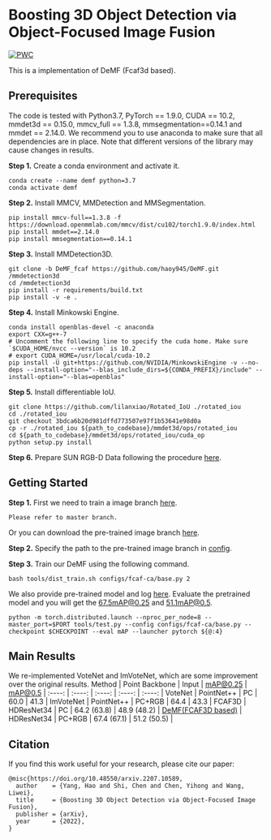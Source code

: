 # Boosting 3D Object Detection via Object-Focused Image Fusion

[![PWC](https://img.shields.io/endpoint.svg?url=https://paperswithcode.com/badge/boosting-3d-object-detection-via-object/3d-object-detection-on-sun-rgbd-val)](https://paperswithcode.com/sota/3d-object-detection-on-sun-rgbd-val?p=boosting-3d-object-detection-via-object)

This is a implementation of DeMF (Fcaf3d based).


## Prerequisites
The code is tested with Python3.7, PyTorch == 1.9.0, CUDA == 10.2, mmdet3d == 0.15.0, mmcv_full == 1.3.8, mmsegmentation==0.14.1 and mmdet == 2.14.0. We recommend you to use anaconda to make sure that all dependencies are in place. Note that different versions of the library may cause changes in results.

**Step 1.** Create a conda environment and activate it.
```
conda create --name demf python=3.7
conda activate demf
```

**Step 2.** Install MMCV, MMDetection and MMSegmentation.
```
pip install mmcv-full==1.3.8 -f https://download.openmmlab.com/mmcv/dist/cu102/torch1.9.0/index.html
pip install mmdet==2.14.0
pip install mmsegmentation==0.14.1
```

**Step 3.** Install MMDetection3D.
```
git clone -b DeMF_fcaf https://github.com/haoy945/DeMF.git /mmdetection3d
cd /mmdetection3d
pip install -r requirements/build.txt
pip install -v -e .
```

**Step 4.** Install Minkowski Engine.
```
conda install openblas-devel -c anaconda
export CXX=g++-7
# Uncomment the following line to specify the cuda home. Make sure `$CUDA_HOME/nvcc --version` is 10.2
# export CUDA_HOME=/usr/local/cuda-10.2
pip install -U git+https://github.com/NVIDIA/MinkowskiEngine -v --no-deps --install-option="--blas_include_dirs=${CONDA_PREFIX}/include" --install-option="--blas=openblas"
```

**Step 5.** Install differentiable IoU.
```
git clone https://github.com/lilanxiao/Rotated_IoU ./rotated_iou
cd ./rotated_iou
git checkout 3bdca6b20d981dffd773507e97f1b53641e98d0a
cp -r ./rotated_iou ${path_to_codebase}/mmdet3d/ops/rotated_iou
cd ${path_to_codebase}/mmdet3d/ops/rotated_iou/cuda_op
python setup.py install
```

**Step 6.** Prepare SUN RGB-D Data following the procedure [here](https://github.com/open-mmlab/mmdetection3d/tree/master/data/sunrgbd).

## Getting Started
**Step 1.** First we need to train a image branch [here](https://github.com/haoy945/DeMF).
```shell
Please refer to master branch.
```
Or you can download the pre-trained image branch [here](https://drive.google.com/file/d/1H0SGOSvfYU45ID38CvQohIyAUeAXm3Ra/view?usp=sharing).

**Step 2.**
Specify the path to the pre-trained image branch in [config](configs/fcaf-ca/base.py).

**Step 3.** Train our DeMF using the following command.
```shell
bash tools/dist_train.sh configs/fcaf-ca/base.py 2
```
We also provide pre-trained model and log [here](https://drive.google.com/drive/folders/1DVCPN50qKkRRd9Ndtr6CXHYqnOuHs4f5?usp=sharing). Evaluate the pretrained model and you will get the 67.5mAP@0.25 and 51.1mAP@0.5.
```shell
python -m torch.distributed.launch --nproc_per_node=8 --master_port=$PORT tools/test.py --config configs/fcaf-ca/base.py --checkpoint $CHECKPOINT --eval mAP --launcher pytorch ${@:4}
```

## Main Results
We re-implemented VoteNet and ImVoteNet, which are some improvement over the original results.
 Method | Point Backbone | Input | mAP@0.25 | mAP@0.5 |
 :----: | :----: | :----: | :----: | :----: |
 VoteNet | PointNet++ | PC | 60.0 | 41.3 |
 ImVoteNet | PointNet++ | PC+RGB | 64.4 | 43.3 |
 FCAF3D | HDResNet34 | PC | 64.2 (63.8) | 48.9 (48.2) |
 [DeMF(FCAF3D based)](configs/fcaf-ca/base.py) | HDResNet34 | PC+RGB | 67.4 (67.1) | 51.2 (50.5) |


## Citation
If you find this work useful for your research, please cite our paper:
```
@misc{https://doi.org/10.48550/arxiv.2207.10589,
  author    = {Yang, Hao and Shi, Chen and Chen, Yihong and Wang, Liwei},
  title     = {Boosting 3D Object Detection via Object-Focused Image Fusion},
  publisher = {arXiv},
  year      = {2022},
}
```
